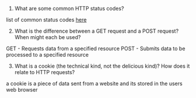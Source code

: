 1. What are some common HTTP status codes?

list of common status codes [here](https://www.smartlabsoftware.com/ref/http-status-codes.htm)

2. What is the difference between a GET request and a POST request? When might each be used?

GET - Requests data from a specified resource
POST - Submits data to be processed to a specified resource

3. What is a cookie (the technical kind, not the delicious kind)? How does it relate to HTTP requests?

a cookie is a piece of data sent from a website and its stored in the users web browser